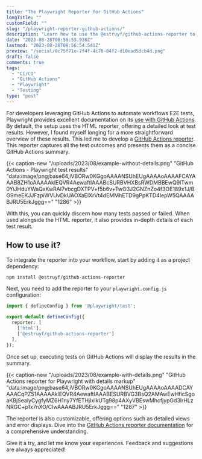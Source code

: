 ```yaml
---
title: "The Playwright Reporter for GitHub Actions"
longTitle: ""
customField: ""
slug: "/playwright-reporter-github-actions/"
description: "Learn how to use the @estruyf/github-actions-reporter to discern Playwright test results in GitHub Actions quickly."
date: "2023-08-28T08:56:53.930Z"
lastmod: "2023-08-28T08:56:54.541Z"
preview: "/social/0c75f71e-7f4f-4c70-84f2-d10ead5dcb4d.png"
draft: false
comments: true
tags:
  - "CI/CD"
  - "GitHub Actions"
  - "Playwright"
  - "Testing"
type: "post"
---
```


For developers leveraging GitHub Actions to automate workflows E2E tests, Playwright provides excellent documentation on its [use with GitHub Actions](https://playwright.dev/docs/ci-intro). By default, the setup uses the HTML reporter, offering a detailed look at test results. However, I found myself longing for a more straightforward overview of these results. This led me to develop a [GitHub Actions reporter](https://www.npmjs.com/package/@estruyf/github-actions-reporter). This reporter captures all the test outcomes and presents them as a concise GitHub Actions summary.

{{< caption-new "/uploads/2023/08/example-without-details.png" "GitHub Actions - Playwright test results"  "data:image/png;base64,iVBORw0KGgoAAAANSUhEUgAAAAoAAAAFCAYAAAB8ZH1oAAAAAklEQVR4AewaftIAAABcSURBVHXBsRWDMBBEwQ9ITwm0YiJHduYWaQxKwRAI7vbcgDXTPV+f5b6v+TwO3J2GNZnZo4f3OE189x1J/BG9meEKJJFzpiWVUvDkUAOXaElXrVt4dEMMhETD9gPpKTD4IepW5QAAAABJRU5ErkJggg==" "1286" >}}

With this, you can quickly discern how many tests passed or failed. When used alongside the HTML reporter, it also provides in-depth details of each test result.

## How to use it?

To integrate the reporter into your workflow, start by adding it as a project dependency:

```bash {linenos=table,noclasses=false}
npm install @estruyf/github-actions-reporter
```

Next, you need to add the reporter to your `playwright.config.js` configuration:

```typescript {linenos=table,noclasses=false}
import { defineConfig } from '@playwright/test';

export default defineConfig({
  reporter: [
    ['html'],
    ['@estruyf/github-actions-reporter']
  ],
});
```

Once set up, executing tests on GitHub Actions will display the results in the summary.

{{< caption-new "/uploads/2023/08/example-with-details.png" "GitHub Actions reporter for Playwright with details markup"  "data:image/png;base64,iVBORw0KGgoAAAANSUhEUgAAAAoAAAADCAYAAACqPZ51AAAAAklEQVR4AewaftIAAABESURBVG3BsQ2AMAwEwHficSgoaKBjSeaiyCygfyMZ6H1ny7YfETHjIxIkUTg98p4AXyVBEswMhcfjypGd3lrHLzNRGC+p1x7nXO/CIwAAAABJRU5ErkJggg==" "1287" >}}

The reporter is also customizable, offering options such as detailed views and error displays. Dive into the [GitHub Actions reporter documentation](https://github.com/estruyf/playwright-github-actions-reporter) for a comprehensive understanding.

Give it a try, and let me know your experiences. Feedback and suggestions are always appreciated!